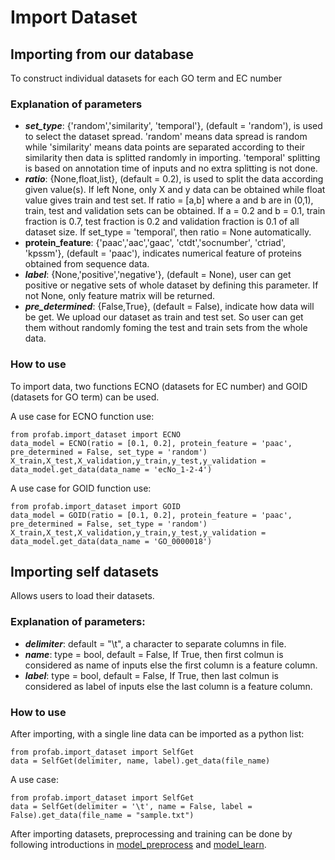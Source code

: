# Import Dataset

## Importing from our database
To construct individual datasets for each GO term and EC number

### Explanation of parameters

- ***set_type***: {'random','similarity', 'temporal'}, (default = 'random'), is used to select the dataset spread. 'random' means data spread is random while 'similarity' means data points are separated according to their similarity then data is splitted randomly in importing. 'temporal' splitting is based on annotation time of inputs and no extra splitting is not done.
- ***ratio***: {None,float,list}, (default = 0.2), is used to split the data according given value(s). If left None, only X and y data can be obtained while float value gives train and test set. If ratio = [a,b] where a and b are in (0,1), train, test and validation sets can be obtained. If a = 0.2 and b = 0.1, train fraction is 0.7, test fraction is 0.2 and validation fraction is 0.1 of all dataset size. If set_type = 'temporal', then ratio = None automatically.
- **protein_feature**: {'paac','aac','gaac', 'ctdt','socnumber', 'ctriad', 'kpssm'}, (default = 'paac'), indicates numerical feature of proteins obtained from sequence data.
- ***label***: {None,'positive','negative'}, (default = None), user can get positive or negative sets of whole dataset by defining this parameter. If not None, only feature matrix will be returned.
- ***pre_determined***: {False,True}, (default = False), indicate how data will be get. We upload our dataset as train and test set. So user can get them without randomly foming the test and train sets from the whole data. 

### How to use

To import data, two functions ECNO (datasets for EC number) and GOID (datasets for GO term) can be used.

A use case for ECNO function use:
```{python}
from profab.import_dataset import ECNO
data_model = ECNO(ratio = [0.1, 0.2], protein_feature = 'paac', pre_determined = False, set_type = 'random')
X_train,X_test,X_validation,y_train,y_test,y_validation = data_model.get_data(data_name = 'ecNo_1-2-4')
```

A use case for GOID function use:
```{python}
from profab.import_dataset import GOID
data_model = GOID(ratio = [0.1, 0.2], protein_feature = 'paac', pre_determined = False, set_type = 'random')
X_train,X_test,X_validation,y_train,y_test,y_validation = data_model.get_data(data_name = 'GO_0000018')
```

## Importing self datasets

Allows users to load their datasets.

### Explanation of parameters:

- ***delimiter***: default = "\t", a character to separate columns in file.
- ***name***: type = bool, default = False, If True, then first colmun
    is considered as name of inputs else the first column is a 
    feature column.
- ***label***: type = bool, default = False, If True, then last colmun
    is considered as label of inputs else the last column is a 
    feature column. 

### How to use

After importing, with a single line data can be imported as a python list:
```{python}
from profab.import_dataset import SelfGet
data = SelfGet(delimiter, name, label).get_data(file_name)
```

A use case:
```{python}
from profab.import_dataset import SelfGet
data = SelfGet(delimiter = '\t', name = False, label = False).get_data(file_name = "sample.txt")
```

After importing datasets, preprocessing and training can be done by following introductions in [model_preprocess](../model_preprocess) and [model_learn](../model_learn).

